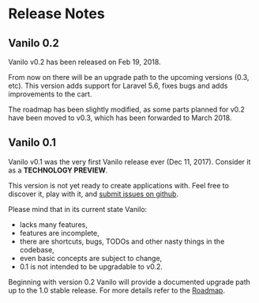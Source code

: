 # Release Notes

## Vanilo 0.2

Vanilo v0.2 has been released on Feb 19, 2018.

From now on there will be an upgrade path to the upcoming versions (0.3, etc).
This version adds support for Laravel 5.6, fixes bugs and adds improvements to the cart.

The roadmap has been slightly modified, as some parts planned for v0.2 have been moved to v0.3,
which has been forwarded to March 2018.

## Vanilo 0.1

Vanilo v0.1 was the very first Vanilo release ever (Dec 11, 2017).
Consider it as a **TECHNOLOGY PREVIEW**.

This version is not yet ready to create applications with. Feel free to
discover it, play with it, and
[submit issues on github](https://github.com/vanilophp/framework/issues).

Please mind that in its current state Vanilo:
- lacks many features,
- features are incomplete,
- there are shortcuts, bugs, TODOs and other nasty things in the codebase,
- even basic concepts are subject to change,
- 0.1 is not intended to be upgradable to v0.2.

Beginning with version 0.2 Vanilo will provide a documented upgrade path
up to the 1.0 stable release. For more details refer to the
[Roadmap](roadmap.md).

